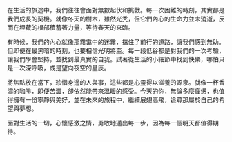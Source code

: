 在生活的旅途中，我們往往會面對無數起伏和挑戰。每一次困難的時刻，其實都是我們成長的契機。就像冬天的樹木，雖然光秃，但它們內心的生命力並未消逝，反而在埋藏的根部積蓄著力量，等待春天的來臨。

有時候，我們的內心就像那霧霭中的迷霧，擋住了前行的道路，讓我們感到無助。但即便在最黑暗的時刻，也要相信光明將至。每一段低谷都是對我們的一次考驗，讓我們學會堅持，並找到最真實的自我。試著從生活的小細節中找到快樂，哪怕只是一次深呼吸，或是望向夜空的星辰。

將焦點放在當下，珍惜身邊的人與事，這些都是心靈得以滋養的源泉。就像一杯香濃的咖啡，即便苦澀，卻依然能帶來溫暖的感受。今天的你，無論多麼疲憊，也值得擁有一份寧靜與美好，並在未來的旅程中，繼續展翅高飛，追尋那屬於自己的希望與夢想。

面對生活的一切，心懷感激之情，勇敢地邁出每一步，因為每一個明天都值得期待。